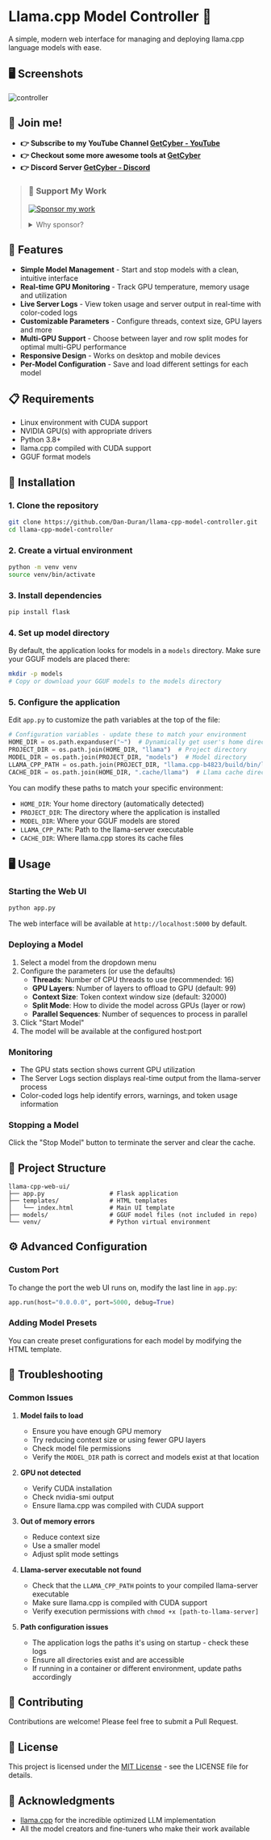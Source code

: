 # Llama.cpp Model Controller 🦙

A simple, modern web interface for managing and deploying llama.cpp language models with ease.

## 🖥️ Screenshots

![controller](https://github.com/user-attachments/assets/495120f9-c51a-4545-838a-0aeb4e6af1ec)


## 💪 Join me! 
- **👉 Subscribe to my YouTube Channel [GetCyber - YouTube](https://youtube.com/getCyber)**
- **👉 Checkout some more awesome tools at [GetCyber](https://getcyber.me/tools)**
- **👉 Discord Server [GetCyber - Discord](https://discord.gg/YUf3VpDeNH)**

> 
> ### 💝 Support My Work
> 
> [![Sponsor my work](https://img.shields.io/badge/Sponsor_my_work-30363D?style=for-the-badge&logo=GitHub-Sponsors&logoColor=#EA4AAA)](https://github.com/sponsors/Dan-Duran)
>
> <details>
> <summary>Why sponsor?</summary>
> Your sponsorship helps keep my open-source projects alive! From interactive learning tools to security guides, every contribution makes a difference in keeping these resources free and accessible to everyone.
>
> - 🔨 Maintain and improve existing tools
> - 📚 Create new educational content
> - 🌐 Keep resources free and accessible
> - 💡 Dedicate more time to community projects
> </details>
> 


## 🌟 Features

- **Simple Model Management** - Start and stop models with a clean, intuitive interface
- **Real-time GPU Monitoring** - Track GPU temperature, memory usage and utilization
- **Live Server Logs** - View token usage and server output in real-time with color-coded logs
- **Customizable Parameters** - Configure threads, context size, GPU layers and more
- **Multi-GPU Support** - Choose between layer and row split modes for optimal multi-GPU performance
- **Responsive Design** - Works on desktop and mobile devices
- **Per-Model Configuration** - Save and load different settings for each model

## 📋 Requirements

- Linux environment with CUDA support
- NVIDIA GPU(s) with appropriate drivers
- Python 3.8+ 
- llama.cpp compiled with CUDA support
- GGUF format models

## 🚀 Installation

### 1. Clone the repository

```bash
git clone https://github.com/Dan-Duran/llama-cpp-model-controller.git
cd llama-cpp-model-controller
```

### 2. Create a virtual environment

```bash
python -m venv venv
source venv/bin/activate
```

### 3. Install dependencies

```bash
pip install flask
```

### 4. Set up model directory

By default, the application looks for models in a `models` directory. Make sure your GGUF models are placed there:

```bash
mkdir -p models
# Copy or download your GGUF models to the models directory
```

### 5. Configure the application

Edit `app.py` to customize the path variables at the top of the file:

```python
# Configuration variables - update these to match your environment
HOME_DIR = os.path.expanduser("~")  # Dynamically get user's home directory
PROJECT_DIR = os.path.join(HOME_DIR, "llama")  # Project directory
MODEL_DIR = os.path.join(PROJECT_DIR, "models")  # Model directory
LLAMA_CPP_PATH = os.path.join(PROJECT_DIR, "llama.cpp-b4823/build/bin/llama-server")  # Path to llama-server executable
CACHE_DIR = os.path.join(HOME_DIR, ".cache/llama")  # Llama cache directory
```

You can modify these paths to match your specific environment:
- `HOME_DIR`: Your home directory (automatically detected)
- `PROJECT_DIR`: The directory where the application is installed
- `MODEL_DIR`: Where your GGUF models are stored
- `LLAMA_CPP_PATH`: Path to the llama-server executable
- `CACHE_DIR`: Where llama.cpp stores its cache files


## 🖥️ Usage

### Starting the Web UI

```bash
python app.py
```

The web interface will be available at `http://localhost:5000` by default.

### Deploying a Model

1. Select a model from the dropdown menu
2. Configure the parameters (or use the defaults)
   - **Threads**: Number of CPU threads to use (recommended: 16)
   - **GPU Layers**: Number of layers to offload to GPU (default: 99)
   - **Context Size**: Token context window size (default: 32000)
   - **Split Mode**: How to divide the model across GPUs (layer or row)
   - **Parallel Sequences**: Number of sequences to process in parallel
3. Click "Start Model"
4. The model will be available at the configured host:port

### Monitoring

- The GPU stats section shows current GPU utilization
- The Server Logs section displays real-time output from the llama-server process
- Color-coded logs help identify errors, warnings, and token usage information

### Stopping a Model

Click the "Stop Model" button to terminate the server and clear the cache.

## 📁 Project Structure

```
llama-cpp-web-ui/
├── app.py                  # Flask application
├── templates/              # HTML templates
│   └── index.html          # Main UI template
├── models/                 # GGUF model files (not included in repo)
└── venv/                   # Python virtual environment
```

## ⚙️ Advanced Configuration

### Custom Port

To change the port the web UI runs on, modify the last line in `app.py`:

```python
app.run(host="0.0.0.0", port=5000, debug=True)
```

### Adding Model Presets

You can create preset configurations for each model by modifying the HTML template.

## 🔧 Troubleshooting

### Common Issues

1. **Model fails to load**
   - Ensure you have enough GPU memory
   - Try reducing context size or using fewer GPU layers
   - Check model file permissions
   - Verify the `MODEL_DIR` path is correct and models exist at that location

2. **GPU not detected**
   - Verify CUDA installation
   - Check nvidia-smi output
   - Ensure llama.cpp was compiled with CUDA support

3. **Out of memory errors**
   - Reduce context size
   - Use a smaller model
   - Adjust split mode settings

4. **Llama-server executable not found**
   - Check that the `LLAMA_CPP_PATH` points to your compiled llama-server executable
   - Make sure llama.cpp is compiled with CUDA support
   - Verify execution permissions with `chmod +x [path-to-llama-server]`

5. **Path configuration issues**
   - The application logs the paths it's using on startup - check these logs
   - Ensure all directories exist and are accessible
   - If running in a container or different environment, update paths accordingly

## 🤝 Contributing

Contributions are welcome! Please feel free to submit a Pull Request.

## 📄 License

This project is licensed under the [MIT License](LICENSE) - see the LICENSE file for details.

## 🙏 Acknowledgments

- [llama.cpp](https://github.com/ggerganov/llama.cpp) for the incredible optimized LLM implementation
- All the model creators and fine-tuners who make their work available
